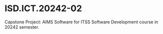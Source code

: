 # ISD.ICT.20242-02
Capstone Project: AIMS Software for ITSS Software Development course in 20242 semester.
